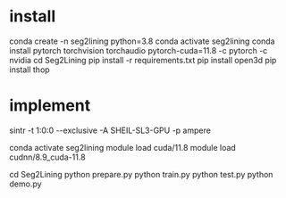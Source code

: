 # install

conda create -n seg2lining python=3.8
conda activate seg2lining
conda install pytorch torchvision torchaudio pytorch-cuda=11.8 -c pytorch -c nvidia
cd Seg2Lining
pip install -r requirements.txt
pip install open3d
pip install thop


# implement

sintr -t 1:0:0 --exclusive -A SHEIL-SL3-GPU -p ampere

conda activate seg2lining
module load cuda/11.8
module load cudnn/8.9_cuda-11.8

cd Seg2Lining
python prepare.py
python train.py
python test.py
python demo.py